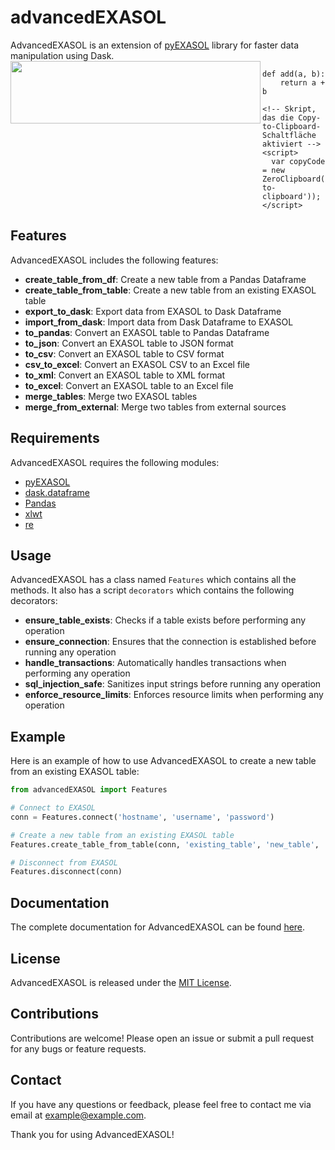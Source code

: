 # advancedEXASOL

AdvancedEXASOL is an extension of [pyEXASOL](https://github.com/EXASOL/pyEXASOL) library for faster data manipulation using Dask.
<img align="left" width="400" height="100" src="https://upload.wikimedia.org/wikipedia/commons/thumb/d/d6/Exasol_logo.svg/2560px-Exasol_logo.svg.png">

<html>
  <head>
    <script src="https://cdnjs.cloudflare.com/ajax/libs/zeroclipboard/2.3.0/ZeroClipboard.min.js"></script>
  </head>
  <body>
    <!-- Code-Block mit Copy-to-Clipboard-Schaltfläche -->
    <pre><code class="copy-to-clipboard">def add(a, b):
    return a + b</code></pre>
    
    <!-- Skript, das die Copy-to-Clipboard-Schaltfläche aktiviert -->
    <script>
      var copyCode = new ZeroClipboard(document.querySelector('.copy-to-clipboard'));
    </script>
  </body>
</html>

## Features

AdvancedEXASOL includes the following features:

- **create_table_from_df**: Create a new table from a Pandas Dataframe
- **create_table_from_table**: Create a new table from an existing EXASOL table
- **export_to_dask**: Export data from EXASOL to Dask Dataframe
- **import_from_dask**: Import data from Dask Dataframe to EXASOL
- **to_pandas**: Convert an EXASOL table to Pandas Dataframe
- **to_json**: Convert an EXASOL table to JSON format
- **to_csv**: Convert an EXASOL table to CSV format
- **csv_to_excel**: Convert an EXASOL CSV to an Excel file
- **to_xml**: Convert an EXASOL table to XML format
- **to_excel**: Convert an EXASOL table to an Excel file
- **merge_tables**: Merge two EXASOL tables
- **merge_from_external**: Merge two tables from external sources

## Requirements

AdvancedEXASOL requires the following modules:

- [pyEXASOL](https://github.com/EXASOL/pyEXASOL)
- [dask.dataframe](https://docs.dask.org/en/latest/dataframe.html)
- [Pandas](https://pandas.pydata.org/)
- [xlwt](https://pypi.org/project/xlwt/)
- [re](https://docs.python.org/3/library/re.html)

## Usage


AdvancedEXASOL has a class named `Features` which contains all the methods. It also has a script `decorators` which contains the following decorators:

- **ensure_table_exists**: Checks if a table exists before performing any operation
- **ensure_connection**: Ensures that the connection is established before running any operation
- **handle_transactions**: Automatically handles transactions when performing any operation
- **sql_injection_safe**: Sanitizes input strings before running any operation
- **enforce_resource_limits**: Enforces resource limits when performing any operation



## Example

Here is an example of how to use AdvancedEXASOL to create a new table from an existing EXASOL table:

```python
from advancedEXASOL import Features

# Connect to EXASOL
conn = Features.connect('hostname', 'username', 'password')

# Create a new table from an existing EXASOL table
Features.create_table_from_table(conn, 'existing_table', 'new_table', 'column1, column2')

# Disconnect from EXASOL
Features.disconnect(conn)
```

## Documentation

The complete documentation for AdvancedEXASOL can be found [here](https://advancedexasol.readthedocs.io/en/latest/).

## License

AdvancedEXASOL is released under the [MIT License](https://opensource.org/licenses/MIT).

## Contributions

Contributions are welcome! Please open an issue or submit a pull request for any bugs or feature requests.

## Contact

If you have any questions or feedback, please feel free to contact me via email at [example@example.com](mailto:example@example.com).

Thank you for using AdvancedEXASOL!
